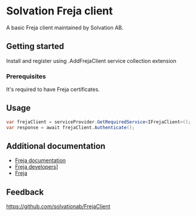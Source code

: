 ﻿# Solvation Freja client

A basic Freja client maintained by Solvation AB.

## Getting started

Install and register using .AddFrejaClient service collection extension

### Prerequisites

It's required to have Freja certificates.

## Usage

```csharp
var frejaClient = serviceProvider.GetRequiredService<IFrejaClient>();
var response = await frejaClient.Authenticate();
```

## Additional documentation

- [Freja documentation](https://frejaeid.atlassian.net/wiki/spaces/DOC/overview)
- [Freja developers](https://org.frejaeid.com/for-utvecklare/)]
- [Freja](https://www.freja.se/)

## Feedback

https://github.com/solvationab/FrejaClient
